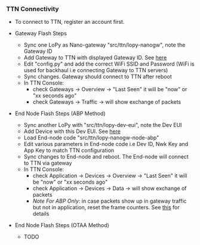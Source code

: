 ### TTN Connectivity
- To connect to TTN, register an account first. 
- Gateway Flash Steps
    - Sync one LoPy as Nano-gateway "src/ttn/lopy-nanogw", note the Gateway ID
    - Add Gateway to TTN with displayed Gateway ID. See [here](./ttn_config/00gw.md)
    - Edit "config.py" and add the correct WiFi SSID and Password (WiFi is used for backhaul i.e connecting Gateway to TTN servers)
    - Sync changes. Gateway should connect to TTN after reboot
    - In TTN Console:
        - check Gateways -> Overview -> "Last Seen" it will be "now" or "xx seconds ago"
        - check Gateways -> Traffic -> will show exchange of packets

- End Node Flash Steps (ABP Method)
    - Sync another LoPy with "src/ttn/lopy-dev-eui", note the Dev EUI
    - Add Device with this Dev EUI. See [here](./ttn_config/02dev.md)
    - Load End-node code "src/ttn/lopy-nanogw-node-abp"
    - Edit various parameters in End-node code i.e Dev ID, Nwk Key and App Key to match TTN configuration
    - Sync changes to End-node and reboot. The End-node will connect to TTN via gateway
    - In TTN Console:
        - check Application -> Devices -> Overview -> "Last Seen" it will be "now" or "xx seconds ago"
        - check Application -> Devices -> Data -> will show exchange of packets
        - *Note For ABP Only:* in case packets show up in gateway traffic but not in application, reset the frame counters. See [this](https://www.thethingsnetwork.org/forum/t/reset-frame-counter-issue/5169) for details 

- End Node Flash Steps (OTAA Method)
    - TODO
